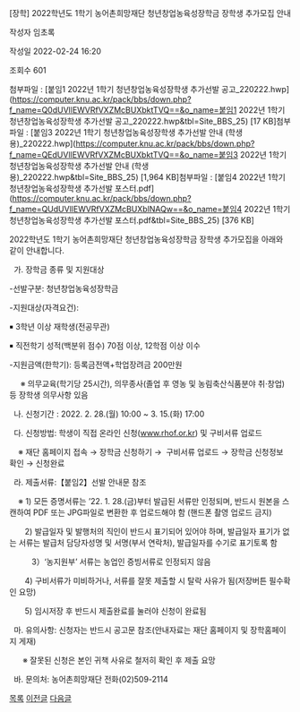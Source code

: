 
[장학] 2022학년도 1학기 농어촌희망재단 청년창업농육성장학금 장학생 추가모집 안내





작성자
임초록


작성일
2022-02-24 16:20


조회수
601


첨부파일 : [붙임1 2022년 1학기 청년창업농육성장학생 추가선발 공고\_220222.hwp](https://computer.knu.ac.kr/pack/bbs/down.php?f_name=Q0dUVllEWVRfVXZMcBUXbktTVQ==&o_name=붙임1 2022년 1학기 청년창업농육성장학생 추가선발 공고_220222.hwp&tbl=Site_BBS_25) [17 KB]첨부파일 : [붙임3 2022년 1학기 청년창업농육성장학생 추가선발 안내 (학생용)\_220222.hwp](https://computer.knu.ac.kr/pack/bbs/down.php?f_name=QEdUVllEWVRfVXZMcBUXbktTVQ==&o_name=붙임3 2022년 1학기 청년창업농육성장학생 추가선발 안내 (학생용)_220222.hwp&tbl=Site_BBS_25) [1,964 KB]첨부파일 : [붙임4 2022년 1학기 청년창업농육성장학생 추가선발 포스터.pdf](https://computer.knu.ac.kr/pack/bbs/down.php?f_name=QUdUVllEWVRfVXZMcBUXblNAQw==&o_name=붙임4 2022년 1학기 청년창업농육성장학생 추가선발 포스터.pdf&tbl=Site_BBS_25) [376 KB]


﻿2022학년도 1학기 농어촌희망재단 청년창업농육성장학금 장학생 추가모집을 아래와 같이 안내합니다.  


  가. 장학금 종류 및 지원대상

-선발구분: 청년창업농육성장학금

-지원대상(자격요건): 

￭ 3학년 이상 재학생(전공무관)

￭ 직전학기 성적(백분위 점수) 70점 이상, 12학점 이상 이수

-지원금액(한학기): 등록금전액+학업장려금 200만원

     ※ 의무교육(학기당 25시간), 의무종사(졸업 후 영농 및 농림축산식품분야 취·창업) 등 장학생 의무사항 있음

  나. 신청기간 : 2022. 2. 28.(월) 10:00 ~ 3. 15.(화) 17:00

  다. 신청방법: 학생이 직접 온라인 신청(www.rhof.or.kr) 및 구비서류 업로드

    ※ 재단 홈페이지 접속 → 장학금 신청하기 →  구비서류 업로드 → 장학금 신청정보 확인 → 신청완료

  라. 제출서류:【붙임2】선발 안내문 참조

    ※ 1) 모든 증명서류는 ’22. 1. 28.(금)부터 발급된 서류만 인정되며, 반드시 원본을 스캔하여 PDF 또는 JPG파일로 변환한 후 업로드해야 함 (핸드폰 촬영 업로드 금지)

       2) 발급일자 및 발행처의 직인이 반드시 표기되어 있어야 하며, 발급일자 표기가 없는 서류는 발급처 담당자성명 및 서명(부서 연락처), 발급일자를 수기로 표기토록 함

   　　3）‘농지원부’ 서류는 농업인 증빙서류로 인정되지 않음

       4) 구비서류가 미비하거나, 서류를 잘못 제출할 시 탈락 사유가 됨(저장버튼 필수확인 요망)

       5) 임시저장 후 반드시 제출완료를 눌러야 신청이 완료됨

  마. 유의사항: 신청자는 반드시 공고문 참조(안내자료는 재단 홈페이지 및 장학홈페이지 게재)

      ※ 잘못된 신청은 본인 귀책 사유로 철저히 확인 후 제출 요망

  바. 문의처: 농어촌희망재단 전화(02)509-2114

  






[목록](https://computer.knu.ac.kr/06_sub/02_sub.html?key=&keyfield=&category=&page=1&bbs_code=Site_BBS_25)
[이전글](https://computer.knu.ac.kr/06_sub/02_sub.html?bbs_cmd=view&page=1&key=&keyfield=&category=&no=3706&bbs_code=Site_BBS_25)
[다음글](https://computer.knu.ac.kr/06_sub/02_sub.html?bbs_cmd=view&page=1&key=&keyfield=&category=&no=3708&bbs_code=Site_BBS_25)

















 